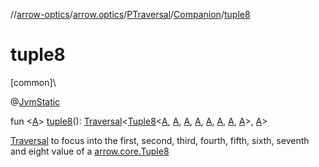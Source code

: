 //[arrow-optics](../../../../index.md)/[arrow.optics](../../index.md)/[PTraversal](../index.md)/[Companion](index.md)/[tuple8](tuple8.md)

# tuple8

[common]\

@[JvmStatic](https://kotlinlang.org/api/latest/jvm/stdlib/kotlin.jvm/-jvm-static/index.html)

fun &lt;[A](tuple8.md)&gt; [tuple8](tuple8.md)(): [Traversal](../../index.md#153853783%2FClasslikes%2F-617900156)&lt;[Tuple8](../../../../../arrow-core/arrow-core/arrow.core/-tuple8/index.md)&lt;[A](tuple8.md), [A](tuple8.md), [A](tuple8.md), [A](tuple8.md), [A](tuple8.md), [A](tuple8.md), [A](tuple8.md), [A](tuple8.md)&gt;, [A](tuple8.md)&gt;

[Traversal](../../index.md#153853783%2FClasslikes%2F-617900156) to focus into the first, second, third, fourth, fifth, sixth, seventh and eight value of a [arrow.core.Tuple8](../../../../../arrow-core/arrow-core/arrow.core/-tuple8/index.md)
